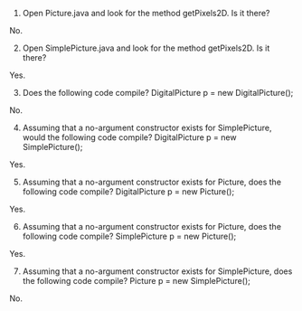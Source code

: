 1. Open Picture.java and look for the method getPixels2D. Is it there?

No.

2. Open SimplePicture.java and look for the method getPixels2D. Is it there?

Yes.

3. Does the following code compile?
 DigitalPicture p = new DigitalPicture();

No.

4. Assuming that a no-argument constructor exists for SimplePicture, would the following
code compile?
 DigitalPicture p = new SimplePicture();

Yes.

5. Assuming that a no-argument constructor exists for Picture, does the following code
compile?
 DigitalPicture p = new Picture();

Yes.

6. Assuming that a no-argument constructor exists for Picture, does the following code
compile?
 SimplePicture p = new Picture();

Yes.

7. Assuming that a no-argument constructor exists for SimplePicture, does the following
code compile?
 Picture p = new SimplePicture();

No.
